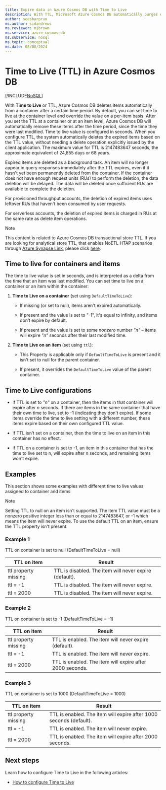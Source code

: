 ```yaml
---
title: Expire data in Azure Cosmos DB with Time to Live
description: With TTL, Microsoft Azure Cosmos DB automatically purges documents from the system after a period of time.
author: seesharprun
ms.author: sidandrews
ms.reviewer: mjbrown
ms.service: azure-cosmos-db
ms.subservice: nosql
ms.topic: conceptual
ms.date: 08/08/2024
---
```


# Time to Live (TTL) in Azure Cosmos DB

[!INCLUDE[NoSQL](../includes/appliesto-nosql.md)]

With **Time to Live** or TTL, Azure Cosmos DB deletes items automatically from a container after a certain time period. By default, you can set time to live at the container level and override the value on a per-item basis. After you set the TTL at a container or at an item level, Azure Cosmos DB will automatically remove these items after the time period, since the time they were last modified. Time to live value is configured in seconds. When you configure TTL, the system automatically deletes the expired items based on the TTL value, without needing a delete operation explicitly issued by the client application. The maximum value for TTL is 2147483647 seconds, the approximate equivalent of 24,855 days or 68 years.

Expired items are deleted as a background task. An item will no longer appear in query responses immediately after the TTL expires, even if it hasn't yet been permanently deleted from the container. If the container does not have enough request units (RUs) to perform the deletion, the data deletion will be delayed. The data will be deleted once sufficient RUs are available to complete the deletion.

For provisioned throughput accounts, the deletion of expired items uses leftover RUs that haven't been consumed by user requests.

For serverless accounts, the deletion of expired items is charged in RUs at the same rate as delete item operations.

> [!NOTE]
> This content is related to Azure Cosmos DB transactional store TTL. If you are looking for analytical store TTL, that enables NoETL HTAP scenarios through [Azure Synapse Link](../synapse-link.md), please click [here](../analytical-store-introduction.md#analytical-ttl).

## Time to live for containers and items

The time to live value is set in seconds, and is interpreted as a delta from the time that an item was last modified. You can set time to live on a container or an item within the container:

1. **Time to Live on a container** (set using `DefaultTimeToLive`):

   - If missing (or set to null), items aren't expired automatically.

   - If present and the value is set to "-1", it's equal to infinity, and items don’t expire by default.

   - If present and the value is set to some *nonzero* number *"n"* – items will expire *"n"* seconds after their last modified time.

2. **Time to Live on an item** (set using `ttl`):

   - This Property is applicable only if `DefaultTimeToLive` is present and it isn't set to null for the parent container.

   - If present, it overrides the `DefaultTimeToLive` value of the parent container.

## Time to Live configurations

- If TTL is set to *"n"* on a container, then the items in that container will expire after *n* seconds. If there are items in the same container that have their own time to live, set to -1 (indicating they don't expire). If some items override the time to live setting with a different number, these items expire based on their own configured TTL value.

- If TTL isn't set on a container, then the time to live on an item in this container has no effect.

- If TTL on a container is set to -1, an item in this container that has the time to live set to n, will expire after n seconds, and remaining items won't expire.

## Examples

This section shows some examples with different time to live values assigned to container and items:

> [!NOTE]
> Setting TTL to null on an item isn't supported. The item TTL value must be a nonzero positive integer less than or equal to 2147483647, or -1 which means the item will never expire. To use the default TTL on an item, ensure the TTL property isn't present.

### Example 1

TTL on container is set to null (DefaultTimeToLive = null)

|TTL on item| Result|
|---|---|
|ttl property missing |TTL is disabled. The item will never expire (default).|
|ttl = -1|TTL is disabled. The item will never expire.|
|ttl = 2000|TTL is disabled. The item will never expire.|

### Example 2

TTL on container is set to -1 (DefaultTimeToLive = -1)

|TTL on item| Result|
|---|---|
|ttl property missing |TTL is enabled. The item will never expire (default).|
|ttl = -1|TTL is enabled. The item will never expire.|
|ttl = 2000|TTL is enabled. The item will expire after 2000 seconds.|

### Example 3

TTL on container is set to 1000 (DefaultTimeToLive = 1000)

|TTL on item| Result|
|---|---|
|ttl property missing |TTL is enabled. The item will expire after 1000 seconds (default).|
|ttl = -1|TTL is enabled. The item will never expire.|
|ttl = 2000|TTL is enabled. The item will expire after 2000 seconds.|

## Next steps

Learn how to configure Time to Live in the following articles:

- [How to configure Time to Live](how-to-time-to-live.md)
